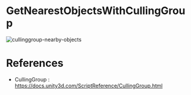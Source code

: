 # GetNearestObjectsWithCullingGroup

![cullinggroup-nearby-objects](https://user-images.githubusercontent.com/5438317/47779718-c2bcef80-dd34-11e8-8afa-53ad5b43d161.gif)

# References
- CullingGroup : https://docs.unity3d.com/ScriptReference/CullingGroup.html

